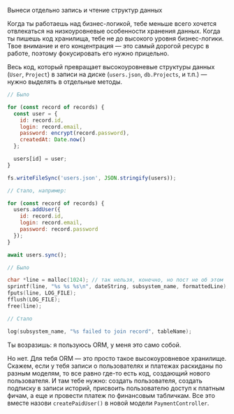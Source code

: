 Вынеси отдельно запись и чтение структур данных

Когда ты работаешь над бизнес-логикой, тебе меньше всего хочется отвлекаться на низкоуровневые особенности хранения данных. Когда ты пишешь код хранилища, тебе не до высокого уровня бизнес-логики. Твое внимание и его концентрация — это самый дорогой ресурс в работе, поэтому фокусировать его нужно прицельно.

Весь код, который превращает высокоуровневые структуры данных (`User`, `Project`) в записи на диске (`users.json`, `db.Projects`, и т.п.) — нужно выделять в отдельные методы.

```javascript
// Было

for (const record of records) {
  const user = {
    id: record.id,
    login: record.email,
    password: encrypt(record.password),
    createdAt: Date.now()
  };

  users[id] = user;
}

fs.writeFileSync('users.json', JSON.stringify(users));

// Стало, например:

for (const record of records) {
  users.addUser({
    id: record.id,
    login: record.email,
    password: record.password
  });
}

await users.sync();
```

```c
// Было

char *line = malloc(1024); // так нельзя, конечно, но пост не об этом
sprintf(line, "%s %s %s\n", dateString, subsystem_name, formattedLine);
fputs(line, LOG_FILE);
fflush(LOG_FILE);
free(line);

// Стало

log(subsystem_name, "%s failed to join record", tableName);
```

Ты возразишь: я пользуюсь ORM, у меня это само собой.

Но нет. Для тебя ORM — это просто такое высокоуровневое хранилище. Скажем, если у тебя записи о пользователях и платежах раскиданы по разным моделям, то все равно где-то есть код, создающий нового пользователя. И там тебе нужно: создать пользователя, создать подписку в записи историй, присвоить пользователю доступ к платным фичам, а еще и провести платеж по финансовым табличкам. Все это вместе назови `createPaidUser()` в новой модели `PaymentController`.
